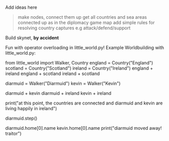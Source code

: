 Add ideas here

> make nodes, connect them up
> get all countries and sea areas connected up as in the diplomacy game map
> add simple rules for resolving country captures e.g attack/defend/support


Build skynet, **by accident**

Fun with operator overloading in little_world.py!
Example Worldbuilding with little_world.py:

from little_world import Walker, Country
england = Country("England")
scotland = Country("Scotland")
ireland = Country("Ireland")
england + ireland
england + scotland
ireland + scotland

diarmuid = Walker("Diarmuid")
kevin = Walker("Kevin")

diarmuid + kevin
diarmuid + ireland
kevin + ireland

print("at this point, the countries are connected and diarmuid and kevin are living happily in ireland")

diarmuid.step()

diarmuid.home[0].name
kevin.home[0].name
print("diarmuid moved away! traitor")
